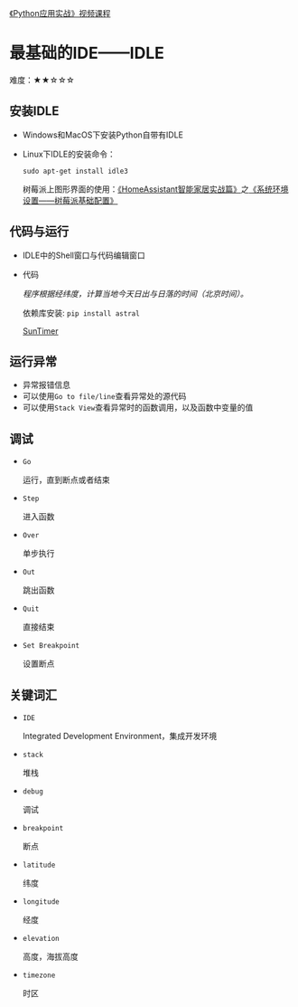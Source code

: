 [《Python应用实战》视频课程](https://study.163.com/course/courseMain.htm?courseId=1209533804&share=2&shareId=400000000624093)

# 最基础的IDE——IDLE

难度：★★☆☆☆

## 安装IDLE
- Windows和MacOS下安装Python自带有IDLE
- Linux下IDLE的安装命令：

  `sudo apt-get install idle3`

  树莓派上图形界面的使用：[《HomeAssistant智能家居实战篇》](https://study.163.com/course/courseMain.htm?courseId=1006189053&share=2&shareId=400000000624093)之[《系统环境设置——树莓派基础配置》](https://study.163.com/course/courseLearn.htm?courseId=1006189053&share=2&shareId=400000000624093#/learn/video?lessonId=1053670878&courseId=1006189053)


## 代码与运行
- IDLE中的Shell窗口与代码编辑窗口
- 代码

  *程序根据经纬度，计算当地今天日出与日落的时间（北京时间）。*

  依赖库安装:  `pip install astral`

  [SunTimer](programs/SunTimer.py)

 ## 运行异常
- 异常报错信息
- 可以使用`Go to file/line`查看异常处的源代码
- 可以使用`Stack View`查看异常时的函数调用，以及函数中变量的值

## 调试
- `Go`

  运行，直到断点或者结束

- `Step`

  进入函数

- `Over`

  单步执行

- `Out`

  跳出函数

- `Quit`

  直接结束

- `Set Breakpoint`

  设置断点

## 关键词汇
- `IDE`

  Integrated Development Environment，集成开发环境

- `stack`

  堆栈

- `debug`

  调试

- `breakpoint`

  断点

- `latitude`

  纬度

- `longitude`

  经度

- `elevation`

  高度，海拔高度

- `timezone`

  时区